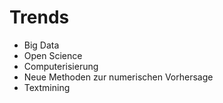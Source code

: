 # Trends

- Big Data
- Open Science
- Computerisierung
- Neue Methoden zur numerischen Vorhersage
- Textmining
